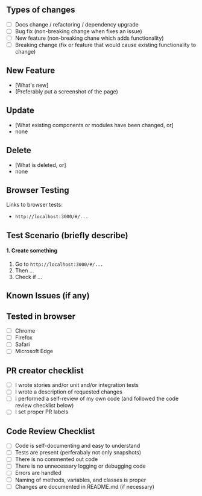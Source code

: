 ## Types of changes

<!-- Put x in [ ] (i.e. '- [x]')to tick the box -->

- [ ] Docs change / refactoring / dependency upgrade
- [ ] Bug fix (non-breaking change when fixes an issue)
- [ ] New feature (non-breaking chane which adds functionality)
- [ ] Breaking change (fix or feature that would cause existing functionality to change)

## New Feature

- [What's new]
- (Preferably put a screenshot of the page)

## Update

- [What existing components or modules have been changed, or]
- none

## Delete

- [What is deleted, or]
- none

## Browser Testing

Links to browser tests:

- `http://localhost:3000/#/...`

## Test Scenario (briefly describe)

#### 1. Create something

1. Go to `http://localhost:3000/#/...`
2. Then ...
3. Check if ...

## Known Issues (if any)

## Tested in browser

- [ ] Chrome
- [ ] Firefox
- [ ] Safari
- [ ] Microsoft Edge

## PR creator checklist

- [ ] I wrote stories and/or unit and/or integration tests
- [ ] I wrote a description of requested changes
- [ ] I performed a self-review of my own code (and followed the code review checklist below)
- [ ] I set proper PR labels

## Code Review Checklist

- [ ] Code is self-documenting and easy to understand
- [ ] Tests are present (perferabaly not only snapshots)
- [ ] There is no commented out code
- [ ] There is no unnecessary logging or debugging code
- [ ] Errors are handled
- [ ] Naming of methods, variables, and classes is proper
- [ ] Changes are documented in README.md (if necessary)
